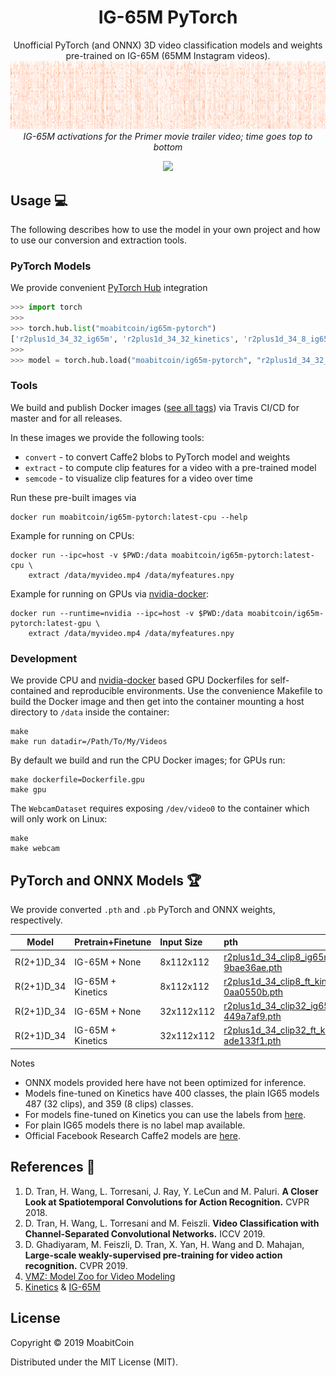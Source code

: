 <h1 align='center'>IG-65M PyTorch</h1>

<p align=center>
  Unofficial PyTorch (and ONNX) 3D video classification models and weights pre-trained on IG-65M (65MM Instagram videos).

  <img src="assets/primer.png" alt="IG-65M activations for the Primer movie trailer video; time goes top to bottom" />
  <i>IG-65M activations for the Primer movie trailer video; time goes top to bottom</i>
</p>

<p align="center"><a href="https://travis-ci.org/moabitcoin/ig65m-pytorch"><img src="https://travis-ci.org/moabitcoin/ig65m-pytorch.svg?branch=master" /></a></p>


## Usage :computer:

The following describes how to use the model in your own project and how to use our conversion and extraction tools.

### PyTorch Models

We provide convenient [PyTorch Hub](https://pytorch.org/docs/stable/hub.html) integration

```python
>>> import torch
>>>
>>> torch.hub.list("moabitcoin/ig65m-pytorch")
['r2plus1d_34_32_ig65m', 'r2plus1d_34_32_kinetics', 'r2plus1d_34_8_ig65m', 'r2plus1d_34_8_kinetics']
>>>
>>> model = torch.hub.load("moabitcoin/ig65m-pytorch", "r2plus1d_34_32_ig65m", num_classes=359, pretrained=True)
```

### Tools

We build and publish Docker images ([see all tags](https://hub.docker.com/r/moabitcoin/ig65m-pytorch/tags)) via Travis CI/CD for master and for all releases.

In these images we provide the following tools:
- `convert` - to convert Caffe2 blobs to PyTorch model and weights
- `extract` - to compute clip features for a video with a pre-trained model
- `semcode` - to visualize clip features for a video over time

Run these pre-built images via

```
docker run moabitcoin/ig65m-pytorch:latest-cpu --help
```

Example for running on CPUs:

```
docker run --ipc=host -v $PWD:/data moabitcoin/ig65m-pytorch:latest-cpu \
    extract /data/myvideo.mp4 /data/myfeatures.npy
```

Example for running on GPUs via [nvidia-docker](https://github.com/NVIDIA/nvidia-docker):

```
docker run --runtime=nvidia --ipc=host -v $PWD:/data moabitcoin/ig65m-pytorch:latest-gpu \
    extract /data/myvideo.mp4 /data/myfeatures.npy
```

### Development

We provide CPU and [nvidia-docker](https://github.com/NVIDIA/nvidia-docker) based GPU Dockerfiles for self-contained and reproducible environments.
Use the convenience Makefile to build the Docker image and then get into the container mounting a host directory to `/data` inside the container:

```
make
make run datadir=/Path/To/My/Videos
```

By default we build and run the CPU Docker images; for GPUs run:

```
make dockerfile=Dockerfile.gpu
make gpu
```

The `WebcamDataset` requires exposing `/dev/video0` to the container which will only work on Linux:

```
make
make webcam
```


## PyTorch and ONNX Models :trophy:

We provide converted `.pth` and `.pb` PyTorch and ONNX weights, respectively.


| Model         | Pretrain\+Finetune       | Input Size | pth                                            | onnx                                       | caffe2                                                            |
|---------------|:-------------------------|:-----------|:-----------------------------------------------|:-------------------------------------------|:------------------------------------------------------------------|
|  R(2+1)D_34   | IG-65M + None            |  8x112x112 | [r2plus1d_34_clip8_ig65m_from_scratch-9bae36ae.pth](https://github.com/moabitcoin/ig65m-pytorch/releases/download/v1.0.0/r2plus1d_34_clip8_ig65m_from_scratch-9bae36ae.pth)           | [r2plus1d_34_clip8_ig65m_from_scratch-748ab053.pb](https://github.com/moabitcoin/ig65m-pytorch/releases/download/v1.0.0/r2plus1d_34_clip8_ig65m_from_scratch-748ab053.pb)           | [r2plus1d_34_clip8_ig65m_from_scratch.pkl](https://www.dropbox.com/s/6xwyu1az6oy4ts7/r2plus1d_34_clip8_ig65m_from_scratch_f79708462.pkl)               |
|  R(2+1)D_34   | IG-65M + Kinetics        |  8x112x112 | [r2plus1d_34_clip8_ft_kinetics_from_ig65m-0aa0550b.pth](https://github.com/moabitcoin/ig65m-pytorch/releases/download/v1.0.0/r2plus1d_34_clip8_ft_kinetics_from_ig65m-0aa0550b.pth)   | [r2plus1d_34_clip8_ft_kinetics_from_ig65m-625d61b3.pb](https://github.com/moabitcoin/ig65m-pytorch/releases/download/v1.0.0/r2plus1d_34_clip8_ft_kinetics_from_ig65m-625d61b3.pb)   | [r2plus1d_34_clip8_ft_kinetics_from_ig65m.pkl](https://www.dropbox.com/s/p81twy88kwrrcop/r2plus1d_34_clip8_ft_kinetics_from_ig65m_%20f128022400.pkl)   |
|  R(2+1)D_34   | IG-65M + None            | 32x112x112 | [r2plus1d_34_clip32_ig65m_from_scratch-449a7af9.pth](https://github.com/moabitcoin/ig65m-pytorch/releases/download/v1.0.0/r2plus1d_34_clip32_ig65m_from_scratch-449a7af9.pth)         | [r2plus1d_34_clip32_ig65m_from_scratch-e304d648.pb](https://github.com/moabitcoin/ig65m-pytorch/releases/download/v1.0.0/r2plus1d_34_clip32_ig65m_from_scratch-e304d648.pb)         | [r2plus1d_34_clip32_ig65m_from_scratch.pkl](https://www.dropbox.com/s/eimo232tqw8mwi9/r2plus1d_34_clip32_ig65m_from_scratch_f102649996.pkl)            |
|  R(2+1)D_34   | IG-65M + Kinetics        | 32x112x112 | [r2plus1d_34_clip32_ft_kinetics_from_ig65m-ade133f1.pth](https://github.com/moabitcoin/ig65m-pytorch/releases/download/v1.0.0/r2plus1d_34_clip32_ft_kinetics_from_ig65m-ade133f1.pth) | [r2plus1d_34_clip32_ft_kinetics_from_ig65m-10f4c3bf.pb](https://github.com/moabitcoin/ig65m-pytorch/releases/download/v1.0.0/r2plus1d_34_clip32_ft_kinetics_from_ig65m-10f4c3bf.pb) | [r2plus1d_34_clip32_ft_kinetics_from_ig65m.pkl](https://www.dropbox.com/s/z41ff7vs0bzf6b8/r2plus1d_34_clip32_ft_kinetics_from_ig65m_%20f106169681.pkl) |

Notes
- ONNX models provided here have not been optimized for inference.
- Models fine-tuned on Kinetics have 400 classes, the plain IG65 models 487 (32 clips), and 359 (8 clips) classes.
- For models fine-tuned on Kinetics you can use the labels from [here](https://github.com/Showmax/kinetics-downloader/blob/68bd8bc3b9e30da83db9e34cb7d867dcda705cb4/resources/classes.json).
- For plain IG65 models there is no label map available.
- Official Facebook Research Caffe2 models are [here](https://github.com/facebookresearch/vmz).


## References :book:

1. D. Tran, H. Wang, L. Torresani, J. Ray, Y. LeCun and M. Paluri. **A Closer Look at Spatiotemporal Convolutions for Action Recognition.** CVPR 2018.
2. D. Tran, H. Wang, L. Torresani and M. Feiszli. **Video Classification with Channel-Separated Convolutional Networks.** ICCV 2019.
3. D. Ghadiyaram, M. Feiszli, D. Tran, X. Yan, H. Wang and D. Mahajan, **Large-scale weakly-supervised pre-training for video action recognition.** CVPR 2019.
4. [VMZ: Model Zoo for Video Modeling](https://github.com/facebookresearch/vmz)
5. [Kinetics](https://arxiv.org/abs/1705.06950) & [IG-65M](https://arxiv.org/abs/1905.00561)


## License

Copyright © 2019 MoabitCoin

Distributed under the MIT License (MIT).
